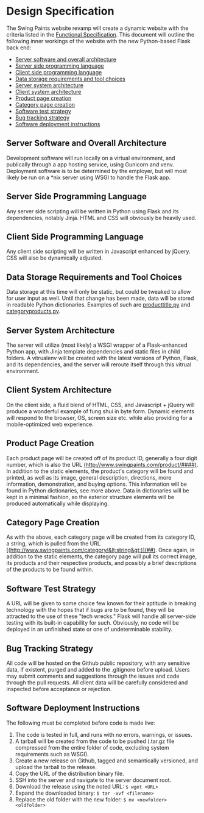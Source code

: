 Design Specification
====================
The Swing Paints website revamp will create a dynamic website with the criteria listed in the [Functional Specification](https://github.com/Youppi3/flaskexample/blob/master/docs/FS.md#functional-specification). This document will outline the following inner workings of the website with the new Python-based Flask back end:
* [Server software and overall architecture](#server-software-and-overall-architecture)
* [Server side programming language](#server-side-programming-language)
* [Client side programming language](#client-side-programming-language)
* [Data storage requirements and tool choices](#data-storage-requirements-and-tool-choices)
* [Server system architecture](#server-system-architecture)
* [Client system architecture](#client-system-architecture)
* [Product page creation](#product-page-creation)
* [Category page creation](#category-page-creation)
* [Software test strategy](#software-test-strategy)
* [Bug tracking strategy](#bug-tracking-strategy)
* [Software deployment instructions](#software-deployment-instructions)

Server Software and Overall Architecture
----------------------------------------
Development software will run locally on a virtual environment, and publically through a app hosting service, using Gunicorn and venv. Deployment software is to be determined by the employer, but will most likely be run on a *nix server using WSGI to handle the Flask app.

Server Side Programming Language
--------------------------------
Any server side scripting will be written in Python using Flask and its dependencies, notably Jinja. HTML and CSS will obviously be heavily used.

Client Side Programming Language
--------------------------------
Any client side scripting will be written in Javascript enhanced by jQuery. CSS will also be dynamically adjusted.

Data Storage Requirements and Tool Choices
------------------------------------------
Data storage at this time will only be static, but could be tweaked to allow for user input as well. Until that change has been made, data will be stored in readable Python dictionaries. Examples of such are [producttitle.py](https://github.com/Youppi3/flaskexample/blob/master/static/producttitle.py) and [categoryproducts.py](https://github.com/Youppi3/flaskexample/blob/master/static/categoryproducts.py).

Server System Architecture
--------------------------
The server will utilize (most likely) a WSGI wrapper of a Flask-enhanced Python app, with Jinja template dependencies and static files in child folders. A vitrualenv will be created with the latest versions of Python, Flask, and its dependencies, and the server will reroute itself through this vitrual environment.

Client System Architecture
--------------------------
On the client side, a fluid blend of HTML, CSS, and Javascript + jQuery will produce a wonderful example of fung shui in byte form. Dynamic elements will respond to the browser, OS, screen size etc. while also providing for a mobile-optimized web experience.

Product Page Creation
---------------------
Each product page will be created off of its product ID, generally a four digit number, which is also the URL [(http://www.swingpaints.com/product/####)](##). In addition to the static elements, the product's category will be found and printed, as well as its image, general description, directions, more information, demonstration, and buying options. This information will be found in Python dictionaries, see more above. Data in dictionaries will be kept in a minimal fashion, so the exterior structure elements will be produced automatically while displaying.

Category Page Creation
----------------------
As with the above, each category page will be created from its category ID, a string, which is pulled from the URL [(http://www.swingpaints.com/category/&lt;string&gt;)](##). Once again, in addition to the static elements, the category page will pull its correct image, its products and their respective products, and possibly a brief descriptions of the products to be found within.

Software Test Strategy
----------------------
A URL will be given to some choice few known for their aptitude in breaking technology with the hopes that if bugs are to be found, they will be attracted to the use of these "tech wrecks." Flask will handle all server-side testing with its built-in capability for such. Obviously, no code will be deployed in an unfinished state or one of undeterminable stability.

Bug Tracking Strategy
---------------------
All code will be hosted on the Github public repository, with any sensitive data, if existent, purged and added to the .gitignore before upload. Users may submit comments and suggestions through the issues and code through the pull requests. All client data will be carefully considered and inspected before acceptance or rejection.

Software Deployment Instructions
--------------------------------
The following must be completed before code is made live:

1. The code is tested in full, and runs with no errors, warnings, or issues.
2. A tarball will be created from the code to be pushed (.tar.gz file compressed from the entire folder of code, excluding system requirements such as WSGI).
3. Create a new release on Github, tagged and semantically versioned, and upload the tarball to the release.
4. Copy the URL of the distribution binary file.
5. SSH into the server and navigate to the server document root.
6. Download the release using the noted URL: ```$ wget <URL>```
7. Expand the downloaded binary: ```$ tar -xvf <filename>```
8. Replace the old folder with the new folder: ```$ mv <newfolder> <oldfolder>```
